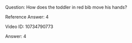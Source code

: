 Question: How does the toddler in red bib move his hands?

Reference Answer: 4

Video ID: 10734790773

Answer: 4

